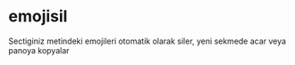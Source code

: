 # emojisil
 Sectiginiz metindeki emojileri otomatik olarak siler, yeni sekmede acar veya panoya kopyalar

